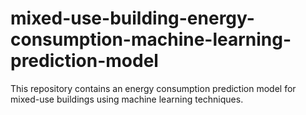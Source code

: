 # mixed-use-building-energy-consumption-machine-learning-prediction-model
This repository contains an energy consumption prediction model for mixed-use buildings using machine learning techniques.
